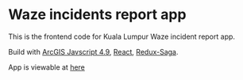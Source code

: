 # Waze incidents report app

This is the frontend code for Kuala Lumpur Waze incident report app.

Build with [ArcGIS Javscript 4.9](https://developers.arcgis.com/javascript/), [React](https://reactjs.org/), [Redux-Saga](https://github.com/redux-saga/redux-saga).

App is viewable at [here](http://bgtdevhub-waze-app.s3-website.us-east-2.amazonaws.com/)
